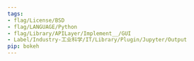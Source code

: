 ```yaml
---
tags:
- flag/License/BSD
- flag/LANGUAGE/Python
- flag/Library/APILayer/Implement__/GUI
- Label/Industry-工业科学/IT/Library/Plugin/Jupyter/Output
pip: bokeh
---
```

